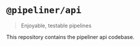 # `@pipeliner/api`

> Enjoyable, testable pipelines

This repository contains the pipeliner api codebase.
